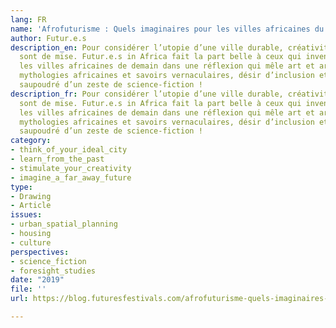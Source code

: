 ```yaml
---
lang: FR
name: 'Afrofuturisme : Quels imaginaires pour les villes africaines du futur ? '
author: Futur.e.s
description_en: Pour considérer l’utopie d’une ville durable, créativité et inventivité
  sont de mise. Futur.e.s in Africa fait la part belle à ceux qui inventent et pensent
  les villes africaines de demain dans une réflexion qui mêle art et architecture,
  mythologies africaines et savoirs vernaculaires, désir d’inclusion et d’expansion,
  saupoudré d’un zeste de science-fiction !
description_fr: Pour considérer l’utopie d’une ville durable, créativité et inventivité
  sont de mise. Futur.e.s in Africa fait la part belle à ceux qui inventent et pensent
  les villes africaines de demain dans une réflexion qui mêle art et architecture,
  mythologies africaines et savoirs vernaculaires, désir d’inclusion et d’expansion,
  saupoudré d’un zeste de science-fiction !
category:
- think_of_your_ideal_city
- learn_from_the_past
- stimulate_your_creativity
- imagine_a_far_away_future
type:
- Drawing
- Article
issues:
- urban_spatial_planning
- housing
- culture
perspectives:
- science_fiction
- foresight_studies
date: "2019"
file: ''
url: https://blog.futuresfestivals.com/afrofuturisme-quels-imaginaires-pour-les-villes-africaines-du-futur/

---
```

